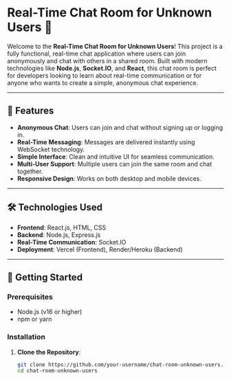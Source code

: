# Real-Time Chat Room for Unknown Users 🚀

Welcome to the **Real-Time Chat Room for Unknown Users**! This project is a fully functional, real-time chat application where users can join anonymously and chat with others in a shared room. Built with modern technologies like **Node.js**, **Socket.IO**, and **React**, this chat room is perfect for developers looking to learn about real-time communication or for anyone who wants to create a simple, anonymous chat experience.

---

## 🌟 Features

- **Anonymous Chat**: Users can join and chat without signing up or logging in.
- **Real-Time Messaging**: Messages are delivered instantly using WebSocket technology.
- **Simple Interface**: Clean and intuitive UI for seamless communication.
- **Multi-User Support**: Multiple users can join the same room and chat together.
- **Responsive Design**: Works on both desktop and mobile devices.

---

## 🛠️ Technologies Used

- **Frontend**: React.js, HTML, CSS
- **Backend**: Node.js, Express.js
- **Real-Time Communication**: Socket.IO
- **Deployment**: Vercel (Frontend), Render/Heroku (Backend)

---

## 🚀 Getting Started

### Prerequisites

- Node.js (v16 or higher)
- npm or yarn

### Installation

1. **Clone the Repository**:
   ```bash
   git clone https://github.com/your-username/chat-room-unknown-users.git
   cd chat-room-unknown-users
